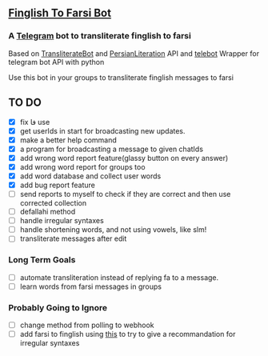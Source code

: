## [Finglish To Farsi Bot](https://t.me/finToFabot)

### A [Telegram](https://telegram.org/) bot to transliterate finglish to farsi

Based on [TransliterateBot](https://github.com/Separius/TransliterateBot) and [PersianLiteration](https://github.com/masihyeganeh/PersianLiteration) API and [telebot](https://github.com/eternnoir/pyTelegramBotAPI) Wrapper for telegram bot API with python

Use this bot in your groups to transliterate finglish messages to farsi

## TO DO

- [x] fix فا use
- [x] get userIds in start for broadcasting new updates.
- [x] make a better help command
- [x] a program for broadcasting a message to given chatIds
- [x] add wrong word report feature(glassy button on every answer)
- [x] add wrong word report for groups too
- [x] add word database and collect user words
- [x] add bug report feature
- [ ] send reports to myself to check if they are correct and then use corrected collection
- [ ] defallahi method
- [ ] handle irregular syntaxes
- [ ] handle shortening words, and not using vowels, like slm!
- [ ] transliterate messages after edit
### Long Term Goals
- [ ] automate transliteration instead of replying fa to a message.
- [ ] learn words from farsi messages in groups
### Probably Going to Ignore
- [ ] change method from polling to webhook
- [ ] add farsi to finglish using [this](https://github.com/aminmarashi/onezero-f2f) to try to give a recommandation for irregular syntaxes 
